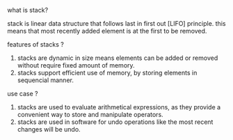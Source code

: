 what is stack? 

stack is linear data structure that follows last in first out [LIFO] principle.
this means that most recently added element is at the first to be removed.


features of stacks ?
1. stacks are dynamic in size means elements can be added or removed without require fixed amount of memory.
2. stacks support efficient use of memory, by storing elements in sequencial manner.

use case ?
1. stacks are used to evaluate arithmetical expressions, as they provide a convenient
way to store and manipulate operators.
2. stacks are used in software for undo operations like the most recent 
changes will be undo.